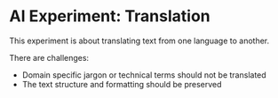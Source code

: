 # AI Experiment: Translation

This experiment is about translating text from one language to another.

There are challenges:

- Domain specific jargon or technical terms should not be translated
- The text structure and formatting should be preserved
